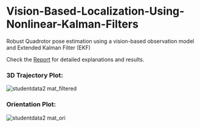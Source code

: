 # Vision-Based-Localization-Using-Nonlinear-Kalman-Filters
Robust Quadrotor pose estimation using a vision-based observation model and Extended Kalman Filter (EKF)

Check the [Report](msdiwan_project_3_Report.pdf) for detailed explanations and results. 


### 3D Trajectory Plot:
![studentdata2 mat_filtered](https://github.com/miheer-diwan/EKF/assets/79761017/891a7324-9c5e-4476-a50a-11e31eaa7e2b)

### Orientation Plot:
![studentdata2 mat_ori](https://github.com/miheer-diwan/EKF/assets/79761017/eea16818-deef-4844-b473-0f3d264ced29)
